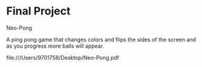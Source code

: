 # Final Project

Neo-Pong

A ping pong game that changes colors and flips the sides of the screen and as you progress more balls will appear.

file:///Users/9701758/Desktop/Neo-Pong.pdf


